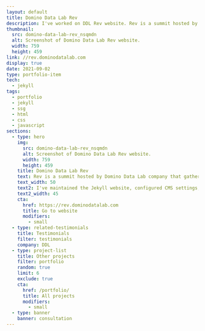 ```yaml
---
layout: default
title: Domino Data Lab Rev
description: I've worked on DDL Rev website. Rev is a summit hosted by Domino Data Lab company that gathers data science leaders in one place.
thumbnail:
  src: domino-data-lab-rev_nsqmdn
  alt: Screenshot of Domino Data Lab Rev website.
  width: 759
  height: 459
link: //rev.dominodatalab.com
display: true
date: 2021-09-02
type: portfolio-item
tech:
  - jekyll
tags:
  - portfolio
  - jekyll
  - ssg
  - html
  - css
  - javascript
sections:
  - type: hero
    img:
      src: domino-data-lab-rev_nsqmdn
      alt: Screenshot of Domino Data Lab Rev website.
      width: 759
      height: 459
    title: Domino Data Lab Rev
    text: Rev is a summit hosted by Domino Data Lab company that gathers data science leaders in one place.
    text_width: 50
    text2: I've maintained the Jekyll website, configured CMS settings, and created all pages from designs.
    text2_width: 45
    cta:
      href: https://rev.dominodatalab.com
      title: Go to website
      modifiers:
        - small
  - type: related-testimonials
    title: Testimonials
    filter: testimonials
    company: DDL
  - type: project-list
    title: Other projects
    filter: portfolio
    random: true
    limit: 6
    exclude: true
    cta:
      href: /portfolio/
      title: All projects
      modifiers:
        - small
  - type: banner
    banner: consultation
---
```

